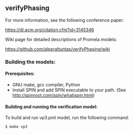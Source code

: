 ## verifyPhasing

For more information, see the following conference paper:

https://dl.acm.org/citation.cfm?id=3145346

Wiki page for detailed descriptions of Promela models:

https://github.com/alperaltuntas/verifyPhasing/wiki

### Building the models:
#### Prerequisites:
- GNU make, gcc compiler, Python
- Install SPIN and add SPIN executable to your path. (See http://spinroot.com/spin/whatispin.html)
#### Building and running the verification model:
To build and run vp3.pml model, run the following command:
```
$ make vp3
```

